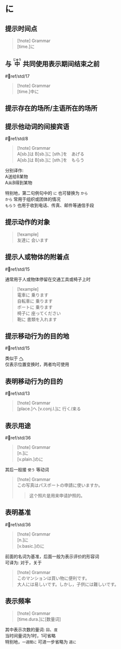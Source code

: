 # に  

## 提示时间点  

> [!note] Grammar  
> [time.]に  

## 与 <code><ruby>中<rt>じゅう</rt></ruby></code> 共同使用表示期间结束之前  

 #📖ref/std/17  

> [!note] Grammar  
> [time.]中に  

## 提示存在的场所/主语所在的场所  

## 提示他动词的间接宾语  

 #📖ref/std/8  

> [!note] Grammar  
> A[sb.]は B[sb.]に [sth.]を　あげる  
> A[sb.]は B[sb.]に [sth.]を　もらう  

分别译作:  
A送给B某物  
A从B得到某物  

特别地，第二句例句中的 `に` 也可替换为 `から`  
`から` 常用于组织或团体的情况  
`もらう` 也用于收到电话、传真、邮件等通信手段  

## 提示动作的对象  

> [!example]  
> 友達に 会います  

## 提示人或物体的附着点  

 #📖ref/std/15  

通常用于人或物体停留在交通工具或椅子上时  

> [!example]  
> 電車に 乗ります  
> 自転車に 乗ります  
> ボートに 乗ります  
> 椅子に 座ってください  
> 鞄に 書類を入れます  
>

## 提示移动行为的目的地  

 #📖ref/std/15  

类似于 [へ](へ.md#提示移动行为的方向)  
仅表示位置变换时，两者均可使用  

## 表明移动行为的目的  

 #📖ref/std/13  

> [!note] Grammar  
> [place.]へ [v.conj.I.]に 行く/来る  

## 表示用途  

 #📖ref/std/36  
> [!note] Grammar  
> [n.]に  
> [v.plain.]のに  

其后一般接 `使う` 等动词  

> [!note] Grammar  
> この写真はパスポートの申請に使いますか。  
> > 这个照片是用来申请护照的。  

## 表明基准  

 #📖ref/std/36  
> [!note] Grammar  
> [n.]に  
> [v.basic.]のに  

前面的名词为基准，后面一般为表示评价的形容词  
可译为: 对于，关于  

> [!note] Grammar  
> このマンションは買い物に便利です。  
> 大人には易しいです。しかし，子供には難しいです。  

## 表示频率  

> [!note] Grammar  
> [time.dura.]に[数量词]  

其中表示次数的量词: `回`、`度`  
当时间量词为1时，1可省略  
特别地，`一週間に` 可进一步省略为 `週に`  
